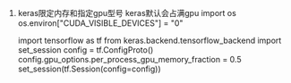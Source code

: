 1. keras限定内存和指定gpu型号
  keras默认会占满gpu
    import os
    os.environ["CUDA_VISIBLE_DEVICES"] = "0"

    import tensorflow as tf
    from keras.backend.tensorflow_backend import set_session
    config = tf.ConfigProto()
    config.gpu_options.per_process_gpu_memory_fraction = 0.5
    set_session(tf.Session(config=config))
